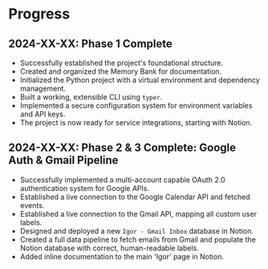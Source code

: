 # Progress

## 2024-XX-XX: Phase 1 Complete

- Successfully established the project's foundational structure.
- Created and organized the Memory Bank for documentation.
- Initialized the Python project with a virtual environment and dependency management.
- Built a working, extensible CLI using `typer`.
- Implemented a secure configuration system for environment variables and API keys.
- The project is now ready for service integrations, starting with Notion.

## 2024-XX-XX: Phase 2 & 3 Complete: Google Auth & Gmail Pipeline

-   Successfully implemented a multi-account capable OAuth 2.0 authentication system for Google APIs.
-   Established a live connection to the Google Calendar API and fetched events.
-   Established a live connection to the Gmail API, mapping all custom user labels.
-   Designed and deployed a new `Igor - Gmail Inbox` database in Notion.
-   Created a full data pipeline to fetch emails from Gmail and populate the Notion database with correct, human-readable labels.
-   Added inline documentation to the main 'Igor' page in Notion. 